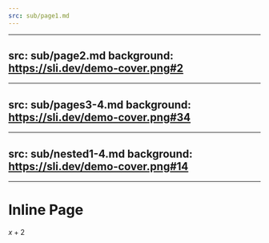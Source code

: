 ```yaml
---
src: sub/page1.md
---
```


---
src: sub/page2.md
background: https://sli.dev/demo-cover.png#2
---

---
src: sub/pages3-4.md
background: https://sli.dev/demo-cover.png#34
---

---
src: sub/nested1-4.md
background: https://sli.dev/demo-cover.png#14
---

---

# Inline Page

$x+2$
